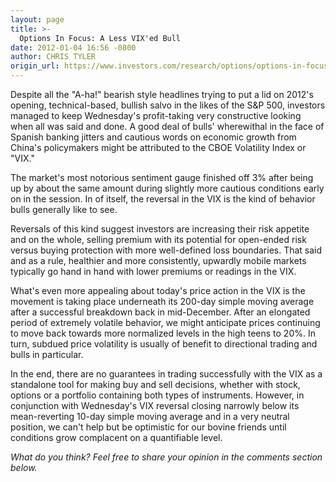 ```yaml
---
layout: page
title: >-
  Options In Focus: A Less VIX'ed Bull
date: 2012-01-04 16:56 -0800
author: CHRIS TYLER
origin_url: https://www.investors.com/research/options/options-in-focus-a-less-vixed-bull/
---
```






Despite all the "A-ha!" bearish style headlines trying to put a lid on 2012's opening, technical-based, bullish salvo in the likes of the S&P 500, investors managed to keep Wednesday's profit-taking very constructive looking when all was said and done. A good deal of bulls' wherewithal in the face of Spanish banking jitters and cautious words on economic growth from China's policymakers might be attributed to the CBOE Volatility Index or "VIX." 

  

The market's most notorious sentiment gauge finished off 3% after being up by about the same amount during slightly more cautious conditions early on in the session. In of itself, the reversal in the VIX is the kind of behavior bulls generally like to see. 

  

Reversals of this kind suggest investors are increasing their risk appetite and on the whole, selling premium with its potential for open-ended risk versus buying protection with more well-defined loss boundaries. That said and as a rule, healthier and more consistently, upwardly mobile markets typically go hand in hand with lower premiums or readings in the VIX. 

  

What's even more appealing about today's price action in the VIX is the movement is taking place underneath its 200-day simple moving average after a successful breakdown back in mid-December. After an elongated period of extremely volatile behavior, we might anticipate prices continuing to move back towards more normalized levels in the high teens to 20%. In turn, subdued price volatility is usually of benefit to directional trading and bulls in particular. 

  

In the end, there are no guarantees in trading successfully with the VIX as a standalone tool for making buy and sell decisions, whether with stock, options or a portfolio containing both types of instruments. However, in conjunction with Wednesday's VIX reversal closing narrowly below its mean-reverting 10-day simple moving average and in a very neutral position, we can't help but be optimistic for our bovine friends until conditions grow complacent on a quantifiable level.

  

*What do you think? Feel free to share your opinion in the comments section below.*




